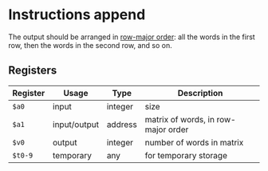 # Instructions append

The output should be arranged in [row-major order](https://en.wikipedia.org/wiki/Row-_and_column-major_order): all the words in the first row, then the words in the second row, and so on.

## Registers

| Register | Usage        | Type    | Description                         |
| -------- | ------------ | ------- | ----------------------------------- |
| `$a0`    | input        | integer | size                                |
| `$a1`    | input/output | address | matrix of words, in row-major order |
| `$v0`    | output       | integer | number of words in matrix           |
| `$t0-9`  | temporary    | any     | for temporary storage               |
